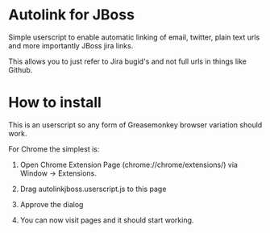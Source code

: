 Autolink for JBoss
==================

Simple userscript to enable automatic linking of email, twitter, plain text urls and more importantly JBoss jira links.

This allows you to just refer to Jira bugid's and not full urls in things like Github.

How to install
==============

This is an userscript so any form of Greasemonkey browser variation should work.

For Chrome the simplest is:

   1) Open Chrome Extension Page (chrome://chrome/extensions/) via Window -> Extensions.

   2) Drag autolinkjboss.userscript.js to this page

   3) Approve the dialog 

   4) You can now visit pages and it should start working.
